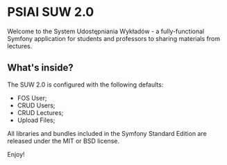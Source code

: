 PSIAI SUW 2.0
========================

Welcome to the System Udostępniania Wykładów - a fully-functional Symfony
application for students and professors to sharing materials from lectures.

What's inside?
--------------

The SUW 2.0 is configured with the following defaults:

  * FOS User;
  * CRUD Users;
  * CRUD Lectures;
  * Upload Files;

All libraries and bundles included in the Symfony Standard Edition are released under the MIT or BSD license.

Enjoy!
